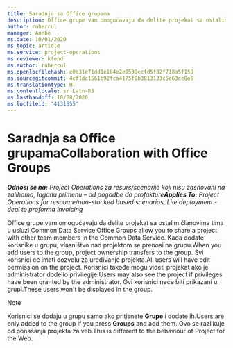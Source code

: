 ```yaml
---
title: Saradnja sa Office grupama
description: Office grupe vam omogućavaju da delite projekat sa ostalim članovima tima u okviru usluge Common Data Service.
author: ruhercul
manager: Annbe
ms.date: 10/01/2020
ms.topic: article
ms.service: project-operations
ms.reviewer: kfend
ms.author: ruhercul
ms.openlocfilehash: e0a31e71dd1e184e2e9539ecfd5f82f718a5f159
ms.sourcegitcommit: 4cf1dc1561b92fca4175f0b3813133c5e63ce8e6
ms.translationtype: HT
ms.contentlocale: sr-Latn-RS
ms.lasthandoff: 10/28/2020
ms.locfileid: "4131855"
---
```

# <a name="collaboration-with-office-groups"></a><span data-ttu-id="3887e-103">Saradnja sa Office grupama</span><span class="sxs-lookup"><span data-stu-id="3887e-103">Collaboration with Office Groups</span></span>

<span data-ttu-id="3887e-104">_**Odnosi se na:** Project Operations za resurs/scenarije koji nisu zasnovani na zalihama, laganu primenu – od pogodbe do profakture_</span><span class="sxs-lookup"><span data-stu-id="3887e-104">_**Applies To:** Project Operations for resource/non-stocked based scenarios, Lite deployment - deal to proforma invoicing_</span></span>

<span data-ttu-id="3887e-105">Office grupe vam omogućavaju da delite projekat sa ostalim članovima tima u usluzi Common Data Service.</span><span class="sxs-lookup"><span data-stu-id="3887e-105">Office Groups allow you to share a project with other team members in the Common Data Service.</span></span> <span data-ttu-id="3887e-106">Kada dodate korisnike u grupu, vlasništvo nad projektom se prenosi na grupu.</span><span class="sxs-lookup"><span data-stu-id="3887e-106">When you add users to the group, project ownership transfers to the group.</span></span> <span data-ttu-id="3887e-107">Svi korisnici će imati dozvolu za uređivanje projekta.</span><span class="sxs-lookup"><span data-stu-id="3887e-107">All users will have edit permission on the project.</span></span> <span data-ttu-id="3887e-108">Korisnici takođe mogu videti projekat ako je administrator dodelio privilegije.</span><span class="sxs-lookup"><span data-stu-id="3887e-108">Users may also see the project if privileges have been granted by the administrator.</span></span> <span data-ttu-id="3887e-109">Ovi korisnici neće biti prikazani u grupi.</span><span class="sxs-lookup"><span data-stu-id="3887e-109">These users won't be displayed in the group.</span></span>

> [!NOTE] 
> <span data-ttu-id="3887e-110">Korisnici se dodaju u grupu samo ako pritisnete **Grupe** i dodate ih.</span><span class="sxs-lookup"><span data-stu-id="3887e-110">Users are only added to the group if you press **Groups** and add them.</span></span> <span data-ttu-id="3887e-111">Ovo se razlikuje od ponašanja projekta za veb.</span><span class="sxs-lookup"><span data-stu-id="3887e-111">This is different to the behaviour of Project for the Web.</span></span> 

